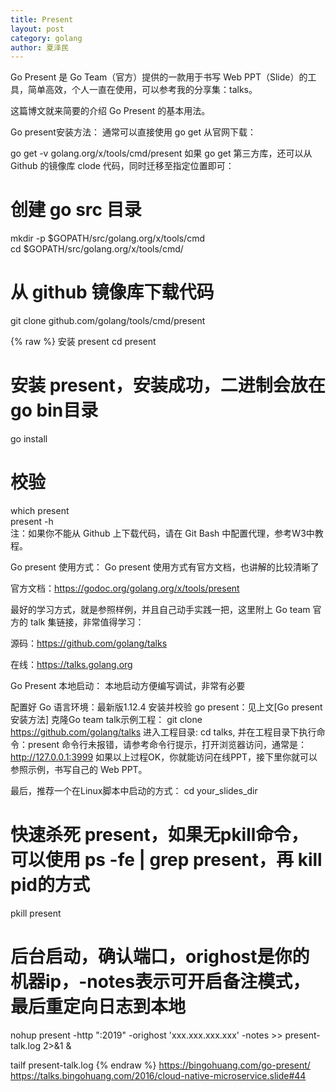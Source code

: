 ```yaml
---
title: Present
layout: post
category: golang
author: 夏泽民
---
```

Go Present 是 Go Team（官方）提供的一款用于书写 Web PPT（Slide）的工具，简单高效，个人一直在使用，可以参考我的分享集：talks。

这篇博文就来简要的介绍 Go Present 的基本用法。

Go present安装方法：
通常可以直接使用 go get 从官网下载：

  go get -v golang.org/x/tools/cmd/present
如果 go get 第三方库，还可以从 Github 的镜像库 clode 代码，同时迁移至指定位置即可：

# 创建 go src 目录
mkdir -p $GOPATH/src/golang.org/x/tools/cmd  
cd $GOPATH/src/golang.org/x/tools/cmd/  
# 从 github 镜像库下载代码
git clone github.com/golang/tools/cmd/present 
<!-- more -->
{% raw %}
安装 present
cd present  
# 安装 present，安装成功，二进制会放在 go bin目录
go install

# 校验
which present  
present -h  
注：如果你不能从 Github 上下载代码，请在 Git Bash 中配置代理，参考W3中教程。

Go present 使用方式：
Go present 使用方式有官方文档，也讲解的比较清晰了

官方文档：https://godoc.org/golang.org/x/tools/present

最好的学习方式，就是参照样例，并且自己动手实践一把，这里附上 Go team 官方的 talk 集链接，非常值得学习：

源码：https://github.com/golang/talks

在线：https://talks.golang.org

Go Present 本地启动：
本地启动方便编写调试，非常有必要

配置好 Go 语言环境：最新版1.12.4
安装并校验 go present：见上文[Go present安装方法]
克隆Go team talk示例工程： git clone https://github.com/golang/talks
进入工程目录: cd talks, 并在工程目录下执行命令：present
命令行未报错，请参考命令行提示，打开浏览器访问，通常是：http://127.0.0.1:3999
如果以上过程OK，你就能访问在线PPT，接下里你就可以参照示例，书写自己的 Web PPT。

最后，推荐一个在Linux脚本中启动的方式：
cd your_slides_dir

# 快速杀死 present，如果无pkill命令，可以使用 ps -fe | grep present，再 kill pid的方式
pkill present

# 后台启动，确认端口，orighost是你的机器ip，-notes表示可开启备注模式，最后重定向日志到本地
nohup present -http ":2019" -orighost 'xxx.xxx.xxx.xxx' -notes >> present-talk.log 2>&1 &

tailf present-talk.log 
{% endraw %}
https://bingohuang.com/go-present/
https://talks.bingohuang.com/2016/cloud-native-microservice.slide#44
